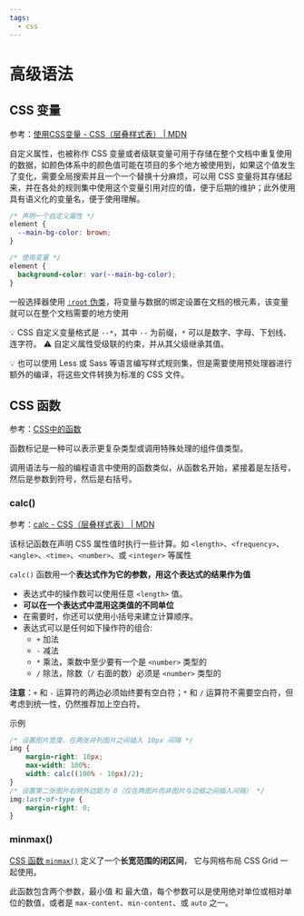 ```yaml
---
tags:
  - css
---
```


# 高级语法
## CSS 变量
参考：[使用CSS变量 - CSS（层叠样式表） | MDN](https://developer.mozilla.org/zh-CN/docs/Web/CSS/Using_CSS_custom_properties)

自定义属性，也被称作 CSS 变量或者级联变量可用于存储在整个文档中重复使用的数据，如颜色体系中的颜色值可能在项目的多个地方被使用到，如果这个值发生了变化，需要全局搜索并且一个一个替换十分麻烦，可以用 CSS 变量将其存储起来，并在各处的规则集中使用这个变量引用对应的值，便于后期的维护；此外使用具有语义化的变量名，便于使用理解。

```css
/* 声明一个自定义属性 */
element {
  --main-bg-color: brown;
}

/* 使用变量 */
element {
  background-color: var(--main-bg-color);
}
```
一般选择器使用 [`:root` 伪类](https://developer.mozilla.org/zh-CN/docs/Web/CSS/:root)，将变量与数据的绑定设置在文档的根元素，该变量就可以在整个文档需要的地方使用

:bulb: CSS 自定义变量格式是 `--*`，其中 `--` 为前缀，`*` 可以是数字、字母、下划线、连字符。
:warning: 自定义属性受级联的约束，并从其父级继承其值。

:bulb: 也可以使用 Less 或 Sass 等语言编写样式规则集，但是需要使用预处理器进行额外的编译，将这些文件转换为标准的 CSS 文件。

## CSS 函数
参考：[CSS中的函数](https://www.w3cplus.com/css/css-functions.html)

函数标记是一种可以表示更复杂类型或调用特殊处理的组件值类型。

调用语法与一般的编程语言中使用的函数类似，从函数名开始，紧接着是左括号，然后是参数到符号，然后是右括号。

### calc()
参考：[calc - CSS（层叠样式表） | MDN](https://developer.mozilla.org/zh-CN/docs/Web/CSS/calc)

该标记函数在声明 CSS 属性值时执行一些计算。如 `<length>`、`<frequency>`、`<angle>`、`<time>`、`<number>`、或 `<integer>` 等属性

`calc()` 函数用一个**表达式作为它的参数，用这个表达式的结果作为值**

* 表达式中的操作数可以使用任意 `<length>` 值。
* **可以在一个表达式中混用这类值的不同单位**
* 在需要时，你还可以使用小括号来建立计算顺序。
* 表达式可以是任何如下操作符的组合:
    * `+` 加法
    * `-` 减法
    * `*` 乘法，乘数中至少要有一个是 `<number>` 类型的
    * `/` 除法，除数（`/` 右面的数）必须是 `<number>` 类型的

**注意**：`+` 和 `-` 运算符的两边必须始终要有空白符；`*` 和 `/` 运算符不需要空白符，但考虑到统一性，仍然推荐加上空白符。

示例
```css
/* 设置图片宽度，在两张并列图片之间插入 10px 间隔 */
img {
    margin-right: 10px;
    max-width: 100%;
    width: calc((100% - 10px)/2);
}
/* 设置第二张图片右侧外边距为 0（仅在两图片而非图片与边框之间插入间隔） */
img:last-of-type {
    margin-right: 0;
}
```

### minmax()
[CSS 函数 `minmax()`](https://developer.mozilla.org/zh-CN/docs/Web/CSS/minmax) 定义了一个**长宽范围的闭区间**， 它与网格布局 CSS Grid 一起使用。

此函数包含两个参数，最小值 和 最大值，每个参数可以是使用绝对单位或相对单位的数值，或者是 `max-content`、`min-content`、或 `auto` 之一。